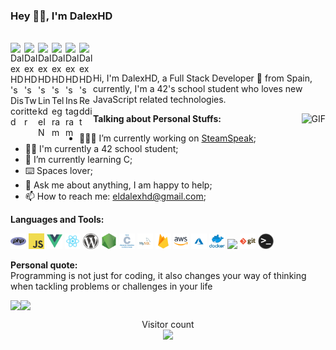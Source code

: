 ### Hey 👋🏽, I'm DalexHD

<br/>

<a href="https://discordapp.com/users/199913047203119104" target="_blank">
  <img align="left" alt="DalexHD's Discord" width="22px" src="https://cdn.jsdelivr.net/npm/simple-icons@v3/icons/discord.svg" />
</a>
<a href="https://twitter.com/DalexHDYT" target="_blank">
  <img align="left" alt="DalexHD's Twitter" width="22px" src="https://cdn.jsdelivr.net/npm/simple-icons@v3/icons/twitter.svg" />
</a>
<a href="https://www.linkedin.com/in/alex-borbolla/" target="_blank">
  <img align="left" alt="DalexHD's LinkdeIN" width="22px" src="https://cdn.jsdelivr.net/npm/simple-icons@v3/icons/linkedin.svg" />
</a>
<a href="https://t.me/dalexhd" target="_blank">
  <img align="left" alt="DalexHD's Telegram" width="22px" src="https://cdn.jsdelivr.net/npm/simple-icons@v3/icons/telegram.svg" />
</a>
<a href="https://www.instagram.com/borbolla99/" target="_blank">
  <img align="left" alt="DalexHD's Instagram" width="22px" src="https://cdn.jsdelivr.net/npm/simple-icons@v3/icons/instagram.svg" />
</a>
<a href="https://www.reddit.com/user/DalexHD/" target="_blank">
  <img align="left" alt="DalexHD's Reddit" width="22px" src="https://cdn.jsdelivr.net/npm/simple-icons@v3/icons/reddit.svg" />
</a>
<br/>
<br/>

Hi, I'm DalexHD, a Full Stack Developer 🚀 from Spain, currently, I'm a 42's school student who loves new JavaScript related technologies.

 <img align="right" alt="GIF" height="240" src="https://media.giphy.com/media/pzmbXFDiRbEEk1vCtP/giphy.gif" />
  
**Talking about Personal Stuffs:**

- 👨🏽‍💻 I’m currently working on [SteamSpeak](https://github.com/dalexhd/SteamSpeak);
- 👨‍🎓 I'm currently a 42 school student;
- 🌱 I’m currently learning C;
- ⌨️ Spaces lover;
- 💬 Ask me about anything, I am happy to help;
- 📫 How to reach me: eldalexhd@gmail.com;

**Languages and Tools:**  

<code><img height="25" src="https://raw.githubusercontent.com/github/explore/80688e429a7d4ef2fca1e82350fe8e3517d3494d/topics/php/php.png"></code>
<code><img height="25" src="https://raw.githubusercontent.com/github/explore/80688e429a7d4ef2fca1e82350fe8e3517d3494d/topics/javascript/javascript.png"></code>
<code><img height="25" src="https://raw.githubusercontent.com/github/explore/80688e429a7d4ef2fca1e82350fe8e3517d3494d/topics/vue/vue.png"></code>
<code><img height="25" src="https://raw.githubusercontent.com/github/explore/80688e429a7d4ef2fca1e82350fe8e3517d3494d/topics/react/react.png"></code>
<code><img height="25" src="https://raw.githubusercontent.com/github/explore/80688e429a7d4ef2fca1e82350fe8e3517d3494d/topics/wordpress/wordpress.png"></code>
<code><img height="25" src="https://raw.githubusercontent.com/github/explore/80688e429a7d4ef2fca1e82350fe8e3517d3494d/topics/nodejs/nodejs.png"></code>
<code><img height="25" src="https://raw.githubusercontent.com/github/explore/80688e429a7d4ef2fca1e82350fe8e3517d3494d/topics/c/c.png"></code>
<code><img height="25" src="https://raw.githubusercontent.com/github/explore/80688e429a7d4ef2fca1e82350fe8e3517d3494d/topics/mysql/mysql.png"></code>
<code><img height="25" src="https://raw.githubusercontent.com/github/explore/80688e429a7d4ef2fca1e82350fe8e3517d3494d/topics/firebase/firebase.png"></code>
<code><img height="25" src="https://raw.githubusercontent.com/github/explore/80688e429a7d4ef2fca1e82350fe8e3517d3494d/topics/aws/aws.png"></code>
<code><img height="25" src="https://raw.githubusercontent.com/github/explore/80688e429a7d4ef2fca1e82350fe8e3517d3494d/topics/azure/azure.png"></code>
<code><img height="25" src="https://raw.githubusercontent.com/github/explore/80688e429a7d4ef2fca1e82350fe8e3517d3494d/topics/docker/docker.png"></code>
<code><img height="25" src="https://avatars3.githubusercontent.com/u/23211"></code>
<code><img height="25" src="https://raw.githubusercontent.com/github/explore/80688e429a7d4ef2fca1e82350fe8e3517d3494d/topics/git/git.png"></code>
<code><img height="25" src="https://raw.githubusercontent.com/github/explore/80688e429a7d4ef2fca1e82350fe8e3517d3494d/topics/terminal/terminal.png"></code>

**Personal quote:**  
Programming is not just for coding, it also changes your way of thinking when tackling problems or challenges in your life


<div align="center">
  <div style="display: flex; align-items: flex-start;">
    <img src="https://badge42.herokuapp.com/api/stats/aborboll?privacyEmail=true" />
    <img src="https://github-readme-stats.vercel.app/api/top-langs/?username=dalexhd&layout=compact&title_color=ffffff&icon_color=34abeb&text_color=daf7dc&bg_color=151515" />
  </div>
</div>

<p align="center"> 
  Visitor count<br>
  <img src="https://profile-counter.glitch.me/dalexhd/count.svg" />
</p>

